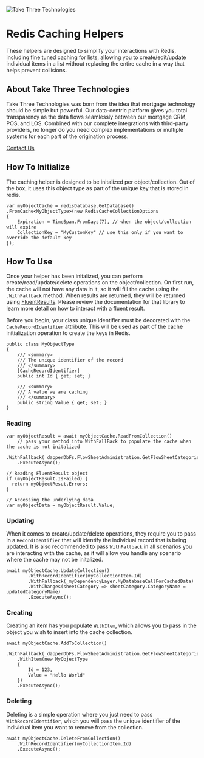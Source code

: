 ![Take Three Technologies](https://i0.wp.com/take3tech.com/wp-content/uploads/2022/02/Take3Tech-LOGO-transparent-no-slogan.png?resize=300%2C89&ssl=1)

# Redis Caching Helpers

These helpers are designed to simplify your interactions with Redis, including fine tuned caching for lists, allowing you to create/edit/update individual items in a list without replacing the entire cache in a way that helps prevent collisions.

## About Take Three Technologies
Take Three Technologies was born from the idea that mortgage technology should be simple but powerful. Our data-centric platform gives you total transparency as the data flows seamlessly between our mortgage CRM, POS, and LOS. Combined with our complete integrations with third-party providers, no longer do you need complex implementations or multiple systems for each part of the origination process.

[Contact Us](https://take3tech.com/contact/)

## How To Initialize

The caching helper is designed to be initalized per object/collection. Out of the box, it uses this object type as part of the unique key that is stored in redis.

```
var myObjectCache = redisDatabase.GetDatabase()
.FromCache<MyObjectType>(new RedisCacheCollectionOptions
{
    Expiration = TimeSpan.FromDays(7), // when the object/collection will expire
    CollectionKey = "MyCustomKey" // use this only if you want to override the default key
});
```

## How To Use

Once your helper has been initalized, you can perform create/read/update/delete operations on the object/collection. On first run, the cache will not have any data in it, so it will fill the cache using the `.WithFallback` method. When results are returned, they will be returned using [FluentResults](https://github.com/altmann/FluentResults). Please review the documentation for that library to learn more detail on how to interact with a fluent result.

Before you begin, your class unique identifier must be decorated with the `CacheRecordIdentifier` attribute. This will be used as part of the cache initialization operation to create the keys in Redis.

```
public class MyObjectType
{
    /// <summary>
    /// The unique identifier of the record
    /// </summary>
    [CacheRecordIdentifier]
    public int Id { get; set; }

    /// <summary>
    /// A value we are caching
    /// </summary>
    public string Value { get; set; }
}
```

### Reading

```
var myObjectResult = await myObjectCache.ReadFromCollection()
    // pass your method into WithFallBack to populate the cache when the cache is not initalized
    .WithFallback(_dapperDbFs.FlowSheetAdministration.GetFlowSheetCategoriesAsync)
    .ExecuteAsync();

// Reading FluentResult object
if (myObjectResult.IsFailed) {
  return myObjectResut.Errors;
}

// Accessing the underlying data
var myObjectData = myObjectResult.Value;
```

### Updating

When it comes to create/update/delete operations, they require you to pass in a `RecordIdentifier` that will identify the individual record that is being updated. It is also recommended to pass `WithFallback` in all scenarios you are interacting with the cache, as it will allow you handle any scenario where the cache may not be initalized.

```
await myObjectCache.UpdateCollection()
        .WithRecordIdentifier(myCollectionItem.Id)
        .WithFallback(_myDependencyLayer.MyDatabaseCallForCachedData)
        .WithChanges(sheetCategory => sheetCategory.CategoryName = updatedCategoryName)
        .ExecuteAsync();
```

### Creating

Creating an item has you populate `WithItem`, which allows you to pass in the object you wish to insert into the cache collection.

```
await myObjectCache.AddToCollection()
    .WithFallback(_dapperDbFs.FlowSheetAdministration.GetFlowSheetCategoriesAsync)
    .WithItem(new MyObjectType
    {
        Id = 123,
        Value = "Hello World"
    })
    .ExecuteAsync();
```


### Deleting

Deleting is a simple operation where you just need to pass `WithRecordIdentifier`, which you will pass the unique identifier of the individual item you want to remove from the collection.

```
await myObjectCache.DeleteFromCollection()
    .WithRecordIdentifier(myCollectionItem.Id)
    .ExecuteAsync();
```
